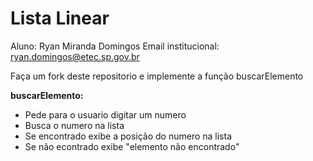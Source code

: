 # Lista Linear

Aluno: Ryan Miranda Domingos
Email institucional: ryan.domingos@etec.sp.gov.br

Faça um fork deste repositorio e implemente a função buscarElemento

**buscarElemento:**
* Pede para o usuario digitar um numero
* Busca o numero na lista
* Se encontrado exibe a posição do numero na lista
* Se não econtrado exibe "elemento não encontrado" 


